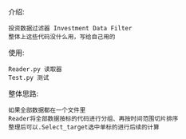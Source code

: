 介绍:

    投资数据过滤器 Investment Data Filter
    整体上这些代码没什么用，写给自己用的
    
    
使用:
    
    Reader.py 读取器 
    Test.py 测试
    
整体思路:
    
    如果全部数据都在一个文件里
    Reader将全部数据按标的代码进行分组、再按时间范围切片排序
    整理后可以.Select_target选中单标的进行后续的计算 


